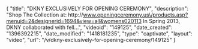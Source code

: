 {
    "title": "DKNY EXCLUSIVELY FOR OPENING CEREMONY",
    "description": "Shop The Collection at: http:\/\/www.openingceremony.us\/products.asp?menuid=2&designerid=1694&view=all&womens020113 In Spring 2013, DKNY collaborated with fell...",
    "videoid": "149125",
    "date_created": "1396392215",
    "date_modified": "1418181235",
    "type": "captivate",
    "layout": "video",
    "url": "\/v\/dkny-exclusively-for-opening-ceremony\/149125"
}